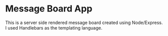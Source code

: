 # Message Board App
This is a server side rendered message board created using Node/Express. 
I used Handlebars as the templating language.
